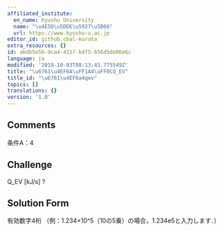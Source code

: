 ```yaml
---
affiliated_institute:
  en_name: Kyushu University
  name: "\u4E5D\u5DDE\u5927\u5B66"
  url: https://www.kyushu-u.ac.jp
editor_id: github.cbal-kurata
extra_resources: {}
id: abdb5e5b-9ca4-4157-b4f5-656d5de06e6c
language: ja
modified: '2019-10-03T08:13:43.775549Z'
title: "\u6761\u4EF6A\uFF1A4\uFF0CQ_EV"
title_id: "\u6761\u4EF6a4qev"
topics: []
translations: {}
version: '1.0'
---
```


## Comments
条件A：4

## Challenge
Q_EV [kJ/s] ?

## Solution Form
有効数字4桁
（例：1.234×10^5（10の5乗）の場合，1.234e5と入力します．）




